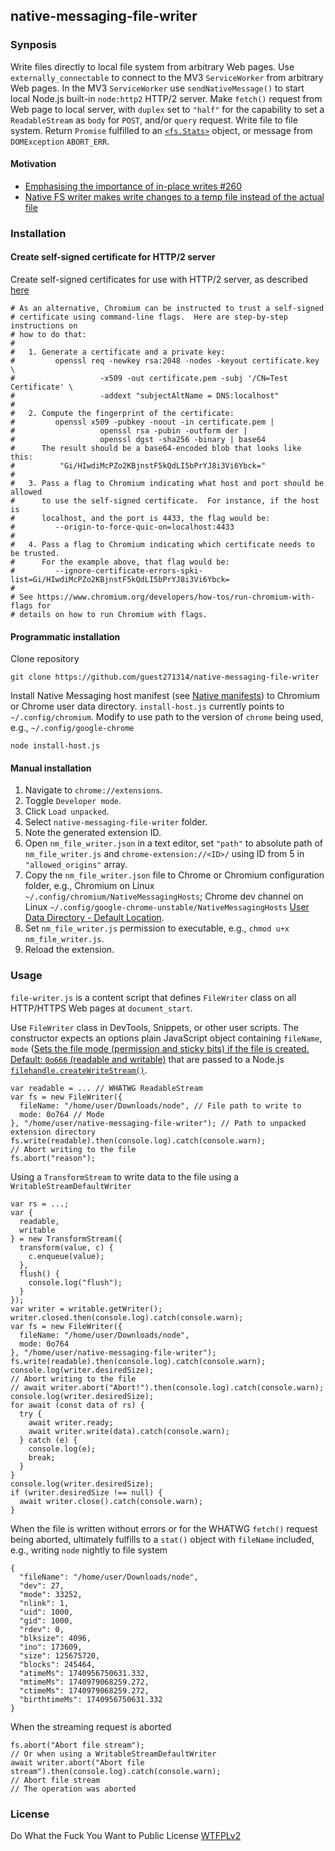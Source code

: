 ## native-messaging-file-writer


### Synposis
Write files directly to local file system from arbitrary Web pages. Use `externally_connectable` to connect to the MV3 `ServiceWorker` from arbitrary Web pages. In the MV3 `ServiceWorker` use `sendNativeMessage()` to start local Node.js built-in `node:http2` HTTP/2 server. Make `fetch()` request from Web page to local server, with `duplex` set to `"half"` for the capability to set a `ReadableStream` as `body` for `POST`, and/or `query` request. Write file to file system. Return `Promise` fulfilled to an [`<fs.Stats>`](https://nodejs.org/api/fs.html#class-fsstats) object, or message from `DOMException` `ABORT_ERR`.

#### Motivation

- [Emphasising the importance of in-place writes #260](https://github.com/WICG/file-system-access/issues/260)
- [Native FS writer makes write changes to a temp file instead of the actual file](https://issues.chromium.org/issues/40743502)

### Installation

#### Create self-signed certificate for HTTP/2 server

Create self-signed certificates for use with HTTP/2 server, as described [here](https://github.com/GoogleChrome/samples/blob/gh-pages/webtransport/webtransport_server.py#L49C1-L75C45)

```
# As an alternative, Chromium can be instructed to trust a self-signed
# certificate using command-line flags.  Here are step-by-step instructions on
# how to do that:
#
#   1. Generate a certificate and a private key:
#         openssl req -newkey rsa:2048 -nodes -keyout certificate.key \
#                   -x509 -out certificate.pem -subj '/CN=Test Certificate' \
#                   -addext "subjectAltName = DNS:localhost"
#
#   2. Compute the fingerprint of the certificate:
#         openssl x509 -pubkey -noout -in certificate.pem |
#                   openssl rsa -pubin -outform der |
#                   openssl dgst -sha256 -binary | base64
#      The result should be a base64-encoded blob that looks like this:
#          "Gi/HIwdiMcPZo2KBjnstF5kQdLI5bPrYJ8i3Vi6Ybck="
#
#   3. Pass a flag to Chromium indicating what host and port should be allowed
#      to use the self-signed certificate.  For instance, if the host is
#      localhost, and the port is 4433, the flag would be:
#         --origin-to-force-quic-on=localhost:4433
#
#   4. Pass a flag to Chromium indicating which certificate needs to be trusted.
#      For the example above, that flag would be:
#         --ignore-certificate-errors-spki-list=Gi/HIwdiMcPZo2KBjnstF5kQdLI5bPrYJ8i3Vi6Ybck=
#
# See https://www.chromium.org/developers/how-tos/run-chromium-with-flags for
# details on how to run Chromium with flags.
```

#### Programmatic installation
Clone repository
```
git clone https://github.com/guest271314/native-messaging-file-writer
```

Install Native Messaging host manifest (see [Native manifests](https://developer.mozilla.org/en-US/docs/Mozilla/Add-ons/WebExtensions/Native_manifests)) to Chromium or Chrome user data directory. `install-host.js` currently points to `~/.config/chromium`. Modify to use path to the version of `chrome` being used, e.g., `~/.config/google-chrome`
```
node install-host.js
```
#### Manual installation

1. Navigate to `chrome://extensions`.
2. Toggle `Developer mode`.
3. Click `Load unpacked`.
4. Select `native-messaging-file-writer` folder.
5. Note the generated extension ID.
6. Open `nm_file_writer.json` in a text editor, set `"path"` to absolute path of `nm_file_writer.js` and `chrome-extension://<ID>/` using ID from 5 in `"allowed_origins"` array. 
7. Copy the `nm_file_writer.json` file to Chrome or Chromium configuration folder, e.g., Chromium on Linux `~/.config/chromium/NativeMessagingHosts`; Chrome dev channel on Linux `~/.config/google-chrome-unstable/NativeMessagingHosts` [User Data Directory - Default Location](https://chromium.googlesource.com/chromium/src.git/+/HEAD/docs/user_data_dir.md#Default-Location).
8. Set `nm_file_writer.js` permission to executable, e.g., `chmod u+x nm_file_writer.js`.
9. Reload the extension.

### Usage

`file-writer.js` is a content script that defines `FileWriter` class on all HTTP/HTTPS Web pages at `document_start`.

Use `FileWriter` class in DevTools, Snippets, or other user scripts. The constructor expects an options plain JavaScript object containing `fileName`, `mode` ([Sets the file mode (permission and sticky bits) if the file is created. Default: `0o666` (readable and writable)](https://nodejs.org/api/fs.html#fspromisesopenpath-flags-mode) that are passed to a Node.js [`filehandle.createWriteStream()`](https://nodejs.org/api/fs.html#filehandlecreatewritestream).

```
var readable = ... // WHATWG ReadableStream
var fs = new FileWriter({
  fileName: "/home/user/Downloads/node", // File path to write to
  mode: 0o764 // Mode 
}, "/home/user/native-messaging-file-writer"); // Path to unpacked extension directory
fs.write(readable).then(console.log).catch(console.warn);
// Abort writing to the file
fs.abort("reason");
```

Using a `TransformStream` to write data to the file using a `WritableStreamDefaultWriter`

```
var rs = ...; 
var {
  readable,
  writable
} = new TransformStream({
  transform(value, c) {
    c.enqueue(value);
  },
  flush() {
    console.log("flush");
  }
});
var writer = writable.getWriter();
writer.closed.then(console.log).catch(console.warn);
var fs = new FileWriter({
  fileName: "/home/user/Downloads/node",
  mode: 0o764
}, "/home/user/native-messaging-file-writer");
fs.write(readable).then(console.log).catch(console.warn);
console.log(writer.desiredSize);
// Abort writing to the file
// await writer.abort("Abort!").then(console.log).catch(console.warn);
console.log(writer.desiredSize);
for await (const data of rs) {
  try {
    await writer.ready;
    await writer.write(data).catch(console.warn);
  } catch (e) {
    console.log(e);
    break;
  }
}
console.log(writer.desiredSize);
if (writer.desiredSize !== null) {
  await writer.close().catch(console.warn);
}
```

When the file is written without errors or for the WHATWG `fetch()` request being aborted, ultimately fulfills to a `stat()` object with `fileName` included, e.g., writing `node` nightly to file system

```
{
  "fileName": "/home/user/Downloads/node",
  "dev": 27,
  "mode": 33252,
  "nlink": 1,
  "uid": 1000,
  "gid": 1000,
  "rdev": 0,
  "blksize": 4096,
  "ino": 173609,
  "size": 125675720,
  "blocks": 245464,
  "atimeMs": 1740956750631.332,
  "mtimeMs": 1740979068259.272,
  "ctimeMs": 1740979068259.272,
  "birthtimeMs": 1740956750631.332
}
```

When the streaming request is aborted

```
fs.abort("Abort file stream");
// Or when using a WritableStreamDefaultWriter
await writer.abort("Abort file stream").then(console.log).catch(console.warn);
// Abort file stream
// The operation was aborted
```

### License
Do What the Fuck You Want to Public License [WTFPLv2](http://www.wtfpl.net/about/)
